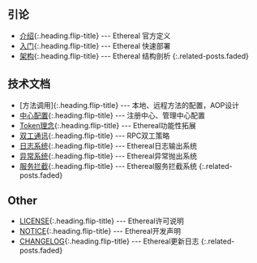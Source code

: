 ## 引论
* [介绍]{:.heading.flip-title} --- Ethereal 官方定义
* [入门]{:.heading.flip-title} --- Ethereal 快速部署
* [架构]{:.heading.flip-title} --- Ethereal 结构剖析
{:.related-posts.faded}

## 技术文档
* [方法调用]{:.heading.flip-title} --- 本地、远程方法的配置，AOP设计
* [中心配置]{:.heading.flip-title} --- 注册中心、管理中心配置
* [Token理念]{:.heading.flip-title} --- Ethereal功能性拓展
* [双工通讯]{:.heading.flip-title} --- RPC双工策略
* [日志系统]{:.heading.flip-title} --- Ethereal日志输出系统
* [异常系统]{:.heading.flip-title} --- Ethereal异常抛出系统
* [服务拦截]{:.heading.flip-title} --- Ethereal服务拦截系统
{:.related-posts.faded}

## Other
* [LICENSE]{:.heading.flip-title} --- Ethereal许可说明
* [NOTICE]{:.heading.flip-title} --- Ethereal开发声明
* [CHANGELOG]{:.heading.flip-title} --- Ethereal更新日志
{:.related-posts.faded}

[介绍]: 介绍.md
[入门]: 入门.md
[架构]: 架构.md
[中心配置]: 中心配置.md
[Token理念]: Token理念.md
[双工通讯]: 双工通讯.md
[日志系统]: 日志系统.md
[异常系统]: 异常系统.md
[服务拦截]: 服务拦截.md
[LICENSE]: ../LICENSE.md
[NOTICE]: ../NOTICE.md
[CHANGELOG]: ../CHANGELOG.md
